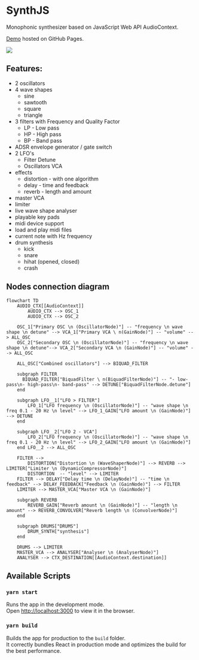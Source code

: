 # SynthJS

Monophonic synthesizer based on JavaScript Web API AudioContext.

[Demo](https://straburzynski.github.io/SynthJS/) hosted on GitHub Pages.

![](SynthJS.png)

## Features:
- 2 oscillators
- 4 wave shapes 
  - sine
  - sawtooth
  - square
  - triangle
- 3 filters with Frequency and Quality Factor
  - LP - Low pass
  - HP - High pass
  - BP - Band pass
- ADSR envelope generator / gate switch 
- 2 LFO's
  - Filter Detune
  - Oscillators VCA
- effects
  - distortion - with one algorithm
  - delay - time and feedback
  - reverb - length and amount
- master VCA
- limiter
- live wave shape analyser
- playable key pads
- midi device support
- load and play midi files
- current note with Hz frequency
- drum synthesis
  - kick
  - snare
  - hihat (opened, closed)
  - crash

## Nodes connection diagram

```mermaid
flowchart TD
    AUDIO_CTX[[AudioContext]]
        AUDIO_CTX --> OSC_1
        AUDIO_CTX --> OSC_2

    OSC_1["Primary OSC \n (OscillatorNode)"] -- "frequency \n wave shape \n detune" --> VCA_1["Primary VCA \ n(GainNode)"] -- "volume" --> ALL_OSC
    OSC_2["Secondary OSC \n (OscillatorNode)"] -- "frequency \n wave shape \n detune"--> VCA_2["Secondary VCA \n (GainNode)"] -- "volume" --> ALL_OSC
    
    ALL_OSC["Combined oscillators"] --> BIQUAD_FILTER
   
    subgraph FILTER
      BIQUAD_FILTER["BiquadFilter \ n(BiquadFilterNode)"] -- "- low-pass\n- high-pass\n- band-pass" --> DETUNE["BiquadFilterNode.detune"]
    end

    subgraph LFO__1["LFO > FILTER"]
        LFO_1["LFO frequency \n (OscillatorNode)"] -- "wave shape \n freq 0.1 - 20 Hz \n level" --> LFO_1_GAIN["LFO amount \n (GainNode)"] --> DETUNE
    end

    subgraph LFO__2["LFO 2 - VCA"]
        LFO_2["LFO frequency \n (OscillatorNode)"] -- "wave shape \n freq 0.1 - 20 Hz \n level" --> LFO_2_GAIN["LFO amount \n (GainNode)"]
    end LFO__2 --> ALL_OSC
    
    FILTER --> 
        DISTORTION["Distortion \n (WaveShaperNode)"] --> REVERB --> LIMITER["Limiter \n (DynamicCompressorNode)"]
        DISTORTION  -- "level" --> LIMITER
    FILTER --> DELAY["Delay time \n (DelayNode)"] -- "time \n feedback" --> DELAY_FEEDBACK["Feedback \n (GainNode)"] --> FILTER
    LIMITER --> MASTER_VCA["Master VCA \n (GainNode)"]
   
    subgraph REVERB
        REVERB_GAIN["Reverb amount \n (GainNode)"] -- "length \n amount" --> REVERB_CONVOLVER["Reverb length \n (ConvolverNode)"]
    end

    subgraph DRUMS["DRUMS"]
        DRUM_SYNTH["synthesis"]
    end

    DRUMS --> LIMITER
    MASTER_VCA --> ANALYSER["Analyser \n (AnalyserNode)"]
    ANALYSER --> CTX_DESTINATION[[AudioContext.destination]]
```

## Available Scripts

### `yarn start`

Runs the app in the development mode.\
Open [http://localhost:3000](http://localhost:3000) to view it in the browser.

### `yarn build`

Builds the app for production to the `build` folder.\
It correctly bundles React in production mode and optimizes the build for the best performance.
